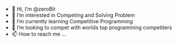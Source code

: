 - 👋 Hi, I’m @zeroBit
- 👀 I’m interested in Competing and Solving Problem
- 🌱 I’m currently learning Competitive Programming
- 💞️ I’m looking to compet with worlds top programming competiters
- 📫 How to reach me ...

<!---
zeroBit is a ✨ special ✨ repository because its `README.md` (this file) appears on your GitHub profile.
You can click the Preview link to take a look at your changes.
--->
